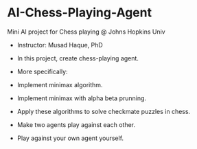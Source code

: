 # AI-Chess-Playing-Agent
Mini AI project for Chess playing @ Johns Hopkins Univ
- Instructor: Musad Haque, PhD
- In this project, create chess-playing agent.

- More specifically:

- Implement minimax algorithm.
- Implement minimax with alpha beta prunning.
- Apply these algorithms to solve checkmate puzzles in chess.
- Make two agents play against each other.
- Play against your own agent yourself.
